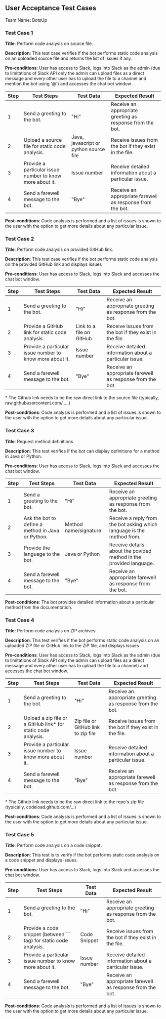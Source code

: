 ## User Acceptance Test Cases
Team Name: BotsUp

### Test Case 1

**Title**: Perform code analysis on source file. 

**Description**: This test case verifies if the bot performs static code analysis on an uploaded source file and returns the list of issues if any.

**Pre-conditions**: User has access to Slack, logs into Slack as the admin (due to limitations of Slack API only the admin can upload files as a direct message and every other user has to upload the file to a channel and mention the bot using '@') and accesses the chat bot window .

| Step  | Test Steps  | Test Data  | Expected Result 
| ------------- | ------------  |  ------------ | ----------
| 1 | Send a greeting to the bot. | "Hi" | Receive an appropriate greeting as response from the bot.
| 2 | Upload a source file for static code analysis. | Java, javascript or python source file | Receive issues from the bot if they exist in the file.
| 3 | Provide a particular issue number to know more about it. | Issue number | Receive detailed information about a particular issue.
| 4 | Send a farewell message to the bot. | "Bye" |  Receive an appropriate farewell as response from the bot.

**Post-conditions**: Code analysis is performed and a list of issues is shown to the user with the option to get more details about any particular issue.

### Test Case 2

**Title**: Perform code analysis on provided GitHub link. 

**Description**: This test case verifies if the bot performs static code analysis on the provided GitHub link and displays issues

**Pre-conditions**: User has access to Slack, logs into Slack and accesses the chat bot window.

| Step  | Test Steps  | Test Data  | Expected Result 
| ------------- | ------------  |  ------------ | ----------
| 1 | Send a greeting to the bot. | "Hi" | Receive an appropriate greeting as response from the bot.
| 2 | Provide a GitHub link for static code analysis. | Link to a file on GitHub  | Receive issues from the bot if they exist in the file.
| 3 | Provide a particular issue number to know more about it. | Issue number | Receive detailed information about a particular issue.
| 4 | Send a farewell message to the bot. | "Bye" |  Receive an appropriate farewell as response from the bot.

\* The Github link needs to be the raw direct link to the source file (typically, raw.githubusercontent.com/.....)  

**Post-conditions**: Code analysis is performed and a list of issues is shown to the user with the option to get more details about any particular issue.

### Test Case 3

**Title**: Request method definitions 

**Description**: This test verifies if the bot can display definitions for a method in Java or Python.

**Pre-conditions**: User has access to Slack, logs into Slack and accesses the chat bot window.

| Step  | Test Steps  | Test Data  | Expected Result 
| ------------- | ------------  |  ------------ | ----------
| 1 | Send a greeting to the bot. | "Hi" | Receive an appropriate greeting as response from the bot.
| 2 | Ask the bot to define a method in Java or Python. | Method name/signature  | Receive a reply from the bot asking which language is the method from.
| 3 | Provide the language to the bot. | Java or Python |  Receive details about the povided method in the provided language.
| 4 | Send a farewell message to the bot. | "Bye" |  Receive an appropriate farewell as response from the bot.

**Post-conditions**: The bot provides detailed information about a particular method from the documentation.

### Test Case 4

**Title**: Perform code analysis on ZIP archives

**Description**: This test verifies if the bot performs static code analysis on an uploaded ZIP file or GitHub link to the ZIP file, and displays issues

**Pre-conditions**: User has access to Slack, logs into Slack as the admin (due to limitations of Slack API only the admin can upload files as a direct message and every other user has to upload the file to a channel) and accesses the chat bot window.

| Step  | Test Steps  | Test Data  | Expected Result 
| ------------- | ------------  |  ------------ | ----------
| 1 | Send a greeting to the bot. | "Hi" | Receive an appropriate greeting as response from the bot.
| 2 | Upload a zip file or a GitHub link* for static code analysis. | Zip file or GitHub link to zip file  | Receive issues from the bot if they exist in the file.
| 3 | Provide a particular issue number to know more about it. | Issue number | Receive detailed information about a particular issue.
| 4 | Send a farewell message to the bot. | "Bye" |  Receive an appropriate farewell as response from the bot.

\* The Github link needs to be the raw direct link to the repo's zip file (typically, codeload.github.com/...)  

**Post-conditions**: Code analysis is performed and a list of issues is shown to the user with the option to get more details about any particular issue.

### Test Case 5

**Title**: Perform code analysis on a code snippet. 

**Description**: This test is to verify if the bot performs static code analysis on a code snippet and displays issues.

**Pre-conditions**: User has access to Slack, logs into Slack and accesses the chat bot window.

| Step  | Test Steps  | Test Data  | Expected Result 
| ------------- | ------------  |  ------------ | ----------
| 1 | Send a greeting to the bot. | "Hi" | Receive an appropriate greeting as response from the bot.
| 2 | Provide a code snippet (between \`\`\` tag) for static code analysis. | Code Snippet  | Receive issues from the bot if they exist in the file.
| 3 | Provide a particular issue number to know more about it. | Issue number | Receive detailed information about a particular issue.
| 4 | Send a farewell message to the bot. | "Bye" |  Receive an appropriate farewell as response from the bot.

**Post-conditions**: Code analysis is performed and a list of issues is shown to the user with the option to get more details about any particular issue.

